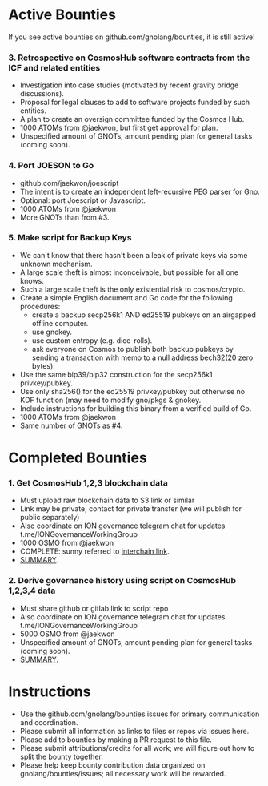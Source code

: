 # Active Bounties

If you see active bounties on github.com/gnolang/bounties, it is still active!

### 3. Retrospective on CosmosHub software contracts from the ICF and related entities
  * Investigation into case studies (motivated by recent gravity bridge discussions).
  * Proposal for legal clauses to add to software projects funded by such entities.
  * A plan to create an oversign committee funded by the Cosmos Hub.
  * 1000 ATOMs from @jaekwon, but first get approval for plan.
  * Unspecified amount of GNOTs, amount pending plan for general tasks (coming soon).

### 4. Port JOESON to Go
  * github.com/jaekwon/joescript
  * The intent is to create an independent left-recursive PEG parser for Gno.
  * Optional: port Joescript or Javascript.
  * 1000 ATOMs from @jaekwon
  * More GNOTs than from #3.

### 5. Make script for Backup Keys
  * We can't know that there hasn't been a leak of private keys via some unknown mechanism.
  * A large scale theft is almost inconceivable, but possible for all one knows.
  * Such a large scale theft is the only existential risk to cosmos/crypto.
  * Create a simple English document and Go code for the following procedures:
    - create a backup secp256k1 AND ed25519 pubkeys on an airgapped offline computer.
    - use gnokey.
    - use custom entropy (e.g. dice-rolls).
    - ask everyone on Cosmos to publish both backup pubkeys by sending a transaction with memo to a null address bech32(20 zero bytes).
  * Use the same bip39/bip32 construction for the secp256k1 privkey/pubkey.
  * Use only sha256() for the ed25519 privkey/pubkey but otherwise no KDF function (may need to modify gno/pkgs & gnokey.
  * Include instructions for building this binary from a verified build of Go.
  * 1000 ATOMs from @jaekwon
  * Same number of GNOTs as #4.

# Completed Bounties

### 1. Get CosmosHub 1,2,3 blockchain data
  * Must upload raw blockchain data to S3 link or similar
  * Link may be private, contact for private transfer (we will publish for public separately)
  * Also coordinate on ION governance telegram chat for updates t.me/IONGovernanceWorkingGroup
  * 1000 OSMO from @jaekwon
  * COMPLETE: sunny referred to [interchain link](https://archive.interchain.io/).
  * [SUMMARY](bounties/001_cosmoshub_blockchain_data/README.md).
  
### 2. Derive governance history using script on CosmosHub 1,2,3,4 data
  * Must share github or gitlab link to script repo
  * Also coordinate on ION governance telegram chat for updates t.me/IONGovernanceWorkingGroup
  * 5000 OSMO from @jaekwon
  * Unspecified amount of GNOTs, amount pending plan for general tasks (coming soon).
  * [SUMMARY](bounties/001_cosmoshub_blockchain_data/README.md).

# Instructions

 * Use the github.com/gnolang/bounties issues for primary communication and coordination.
 * Please submit all information as links to files or repos via issues here.
 * Please add to bounties by making a PR request to this file.
 * Please submit attributions/credits for all work; we will figure out how to split the bounty together.
 * Please help keep bounty contribution data organized on gnolang/bounties/issues; all necessary work will be rewarded.
